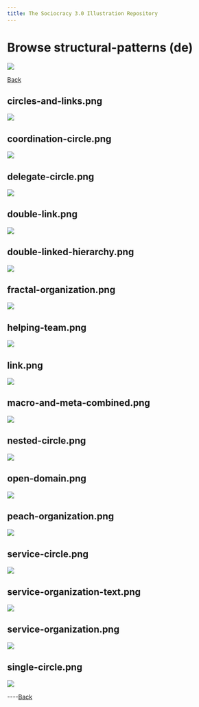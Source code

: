```yaml
---
title: The Sociocracy 3.0 Illustration Repository
---
```


# Browse structural-patterns (de)

![](/img/de-48px.png)

[Back](index-de.html)

## circles-and-links.png

[![](/img/de/structural-patterns/circles-and-links.png)](/img/de/structural-patterns/circles-and-links.png)

## coordination-circle.png

[![](/img/de/structural-patterns/coordination-circle.png)](/img/de/structural-patterns/coordination-circle.png)

## delegate-circle.png

[![](/img/de/structural-patterns/delegate-circle.png)](/img/de/structural-patterns/delegate-circle.png)

## double-link.png

[![](/img/de/structural-patterns/double-link.png)](/img/de/structural-patterns/double-link.png)

## double-linked-hierarchy.png

[![](/img/de/structural-patterns/double-linked-hierarchy.png)](/img/de/structural-patterns/double-linked-hierarchy.png)

## fractal-organization.png

[![](/img/de/structural-patterns/fractal-organization.png)](/img/de/structural-patterns/fractal-organization.png)

## helping-team.png

[![](/img/de/structural-patterns/helping-team.png)](/img/de/structural-patterns/helping-team.png)

## link.png

[![](/img/de/structural-patterns/link.png)](/img/de/structural-patterns/link.png)

## macro-and-meta-combined.png

[![](/img/de/structural-patterns/macro-and-meta-combined.png)](/img/de/structural-patterns/macro-and-meta-combined.png)

## nested-circle.png

[![](/img/de/structural-patterns/nested-circle.png)](/img/de/structural-patterns/nested-circle.png)

## open-domain.png

[![](/img/de/structural-patterns/open-domain.png)](/img/de/structural-patterns/open-domain.png)

## peach-organization.png

[![](/img/de/structural-patterns/peach-organization.png)](/img/de/structural-patterns/peach-organization.png)

## service-circle.png

[![](/img/de/structural-patterns/service-circle.png)](/img/de/structural-patterns/service-circle.png)

## service-organization-text.png

[![](/img/de/structural-patterns/service-organization-text.png)](/img/de/structural-patterns/service-organization-text.png)

## service-organization.png

[![](/img/de/structural-patterns/service-organization.png)](/img/de/structural-patterns/service-organization.png)

## single-circle.png

[![](/img/de/structural-patterns/single-circle.png)](/img/de/structural-patterns/single-circle.png)

----[Back](index-de.html)
